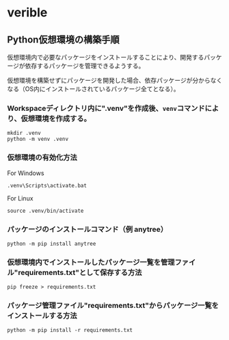 # verible

## Python仮想環境の構築手順

仮想環境内で必要なパッケージをインストールすることにより、開発するパッケージが依存するパッケージを管理できるようする。

仮想環境を構築せずにパッケージを開発した場合、依存パッケージが分からなくなる（OS内にインストールされているパッケージ全てとなる）。

### Workspaceディレクトリ内に".venv"を作成後、`venv`コマンドにより、仮想環境を作成する。
```
mkdir .venv
python -m venv .venv
```

### 仮想環境の有効化方法

For Windows
```
.venv\Scripts\activate.bat
```

For Linux
```
source .venv/bin/activate
```

### パッケージのインストールコマンド（例 anytree）
```
python -m pip install anytree
```

### 仮想環境内でインストールしたパッケージ一覧を管理ファイル"requirements.txt"として保存する方法
```
pip freeze > requirements.txt
```

### パッケージ管理ファイル"requirements.txt"からパッケージ一覧をインストールする方法
```
python -m pip install -r requirements.txt
```
